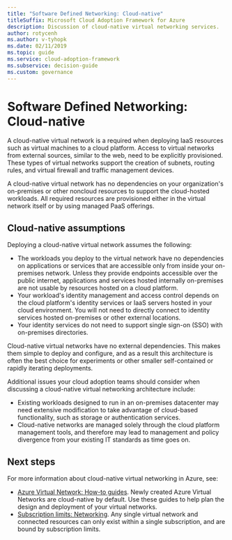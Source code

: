 ```yaml
---
title: "Software Defined Networking: Cloud-native"
titleSuffix: Microsoft Cloud Adoption Framework for Azure
description: Discussion of cloud-native virtual networking services.
author: rotycenh
ms.author: v-tyhopk
ms.date: 02/11/2019
ms.topic: guide
ms.service: cloud-adoption-framework
ms.subservice: decision-guide
ms.custom: governance
---
```


# Software Defined Networking: Cloud-native

A cloud-native virtual network is a required when deploying IaaS resources such as virtual machines to a cloud platform. Access to virtual networks from external sources, similar to the web, need to be explicitly provisioned. These types of virtual networks support the creation of subnets, routing rules, and virtual firewall and traffic management devices.

A cloud-native virtual network has no dependencies on your organization's on-premises or other noncloud resources to support the cloud-hosted workloads. All required resources are provisioned either in the virtual network itself or by using managed PaaS offerings.

## Cloud-native assumptions

Deploying a cloud-native virtual network assumes the following:

- The workloads you deploy to the virtual network have no dependencies on applications or services that are accessible only from inside your on-premises network. Unless they provide endpoints accessible over the public internet, applications and services hosted internally on-premises are not usable by resources hosted on a cloud platform.
- Your workload's identity management and access control depends on the cloud platform's identity services or IaaS servers hosted in your cloud environment. You will not need to directly connect to identity services hosted on-premises or other external locations.
- Your identity services do not need to support single sign-on (SSO) with on-premises directories.

Cloud-native virtual networks have no external dependencies. This makes them simple to deploy and configure, and as a result this architecture is often the best choice for experiments or other smaller self-contained or rapidly iterating deployments.

Additional issues your cloud adoption teams should consider when discussing a cloud-native virtual networking architecture include:

- Existing workloads designed to run in an on-premises datacenter may need extensive modification to take advantage of cloud-based functionality, such as storage or authentication services.
- Cloud-native networks are managed solely through the cloud platform management tools, and therefore may lead to management and policy divergence from your existing IT standards as time goes on.

## Next steps

For more information about cloud-native virtual networking in Azure, see:

- [Azure Virtual Network: How-to guides](https://docs.microsoft.com/azure/virtual-network/virtual-network-vnet-plan-design-arm). Newly created Azure Virtual Networks are cloud-native by default. Use these guides to help plan the design and deployment of your virtual networks.
- [Subscription limits: Networking](https://docs.microsoft.com/azure/azure-subscription-service-limits?toc=/azure/virtual-network/toc.json#networking-limits). Any single virtual network and connected resources can only exist within a single subscription, and are bound by subscription limits.
